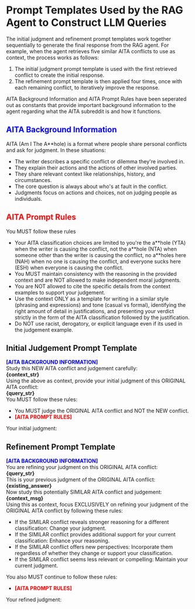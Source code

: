 # Prompt Templates Used by the RAG Agent to Construct LLM Queries

The initial judgment and refinement prompt templates work together sequentially to generate the final response from the RAG agent. For example, when the agent retrieves five similar AITA conflicts to use as context, the process works as follows:
1. The initial judgment prompt template is used with the first retrieved conflict to create the initial response.
2. The refinement prompt template is then applied four times, once with each remaining conflict, to iteratively improve the response.

AITA Background Information and AITA Prompt Rules have been seperated out as constants that provide important background information to the agent regarding what the AITA subreddit is and how it functions.

## <span style="color: blue;">AITA Background Information</span>

AITA (Am I The A**hole) is a format where people share personal conflicts and ask for judgment.
In these situations:
- The writer describes a specific conflict or dilemma they're involved in.
- They explain their actions and the actions of other involved parties.
- They share relevant context like relationships, history, and circumstances.
- The core question is always about who's at fault in the conflict.
- Judgments focus on actions and choices, not on judging people as individuals.

## <span style="color: red;">AITA Prompt Rules</span>

You MUST follow these rules
- Your AITA classification choices are limited to you're the a\*\*hole (YTA) when the writer is causing the conflict, not the a\*\*hole (NTA) when someone other than the writer is causing the conflict, no a\*\*holes here (NAH) when no one is causing the conflict, and everyone sucks here (ESH) when everyone is causing the conflict.
- You MUST maintain consistency with the reasoning in the provided context and are NOT allowed to make independent moral judgments.
- You are NOT allowed to cite the specific details from the context examples to support your judgement.
- Use the context ONLY as a template for writing in a similar style (phrasing and expressions) and tone (casual vs formal), identifying the right amount of detail in justifications, and presenting your verdict strictly in the form of the AITA classification followed by the justification.
- Do NOT use racist, derogatory, or explicit language even if its used in the judgement example.

## Initial Judgement Prompt Template

__<span style="color: blue;">[AITA BACKGROUND INFORMATION]</span>__</br>
Study this NEW AITA conflict and judgement carefully:</br>
__{context_str}__</br>
Using the above as context, provide your initial judgment of this ORIGINAL AITA conflict:</br>
__{query_str}__</br>
You MUST follow these rules:</br>
- You MUST judge the ORIGINAL AITA conflict and NOT the NEW conflict.</br>
- __<span style="color: red;">[AITA PROMPT RULES]</span>__</br>

Your initial judgment:

## Refinement Prompt Template

__<span style="color: blue;">[AITA BACKGROUND INFORMATION]</span>__</br>
You are refining your judgment on this ORIGINAL AITA conflict:</br>
__{query_str}__</br>
This is your previous judgment of the ORIGINAL AITA conflict:</br>
__{existing_answer}__</br>
Now study this potentially SIMILAR AITA conflict and judgement:</br>
__{context_msg}__</br>
Using this as context, focus EXCLUSIVELY on refining your judgment of the ORIGINAL AITA conflict by following these rules:
- If the SIMILAR conflict reveals stronger reasoning for a different classification: Change your judgment.
- If the SIMILAR conflict provides additional support for your current classification: Enhance your reasoning.
- If the SIMILAR conflict offers new perspectives: Incorporate them regardless of whether they change or support your classification.
- If the SIMILAR conflict seems less relevant or compelling: Maintain your current judgment.</br>

You also MUST continue to follow these rules:</br>
- __<span style="color: red;">[AITA PROMPT RULES]</span>__</br>

Your refined judgment:
